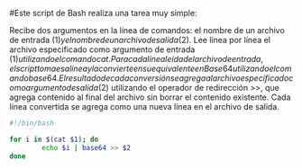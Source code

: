 #Este script de Bash realiza una tarea muy simple:

Recibe dos argumentos en la línea de comandos: el nombre de un archivo de entrada ($1) y el nombre de un archivo de salida ($2).
Lee línea por línea el archivo especificado como argumento de entrada ($1) utilizando el comando cat.
Para cada línea leída del archivo de entrada, el script toma esa línea y la convierte en su equivalente en Base64 utilizando el comando base64.
El resultado de cada conversión se agrega al archivo especificado como argumento de salida ($2) utilizando el operador de redirección >>, que agrega contenido al final del archivo sin borrar el contenido existente. Cada línea convertida se agrega como una nueva línea en el archivo de salida.

````bash
#!/bin/bash

for i in $(cat $1); do
        echo $i | base64 >> $2
done
````

